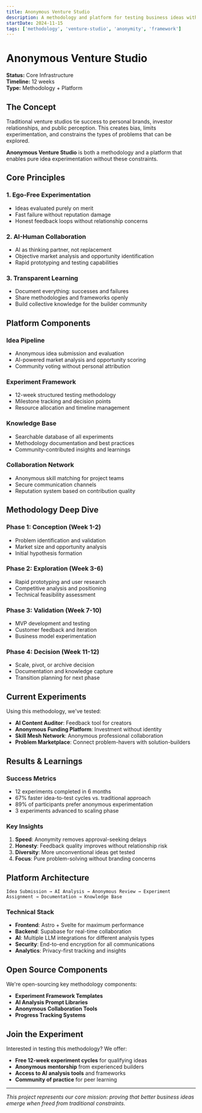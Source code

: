 ```yaml
---
title: Anonymous Venture Studio
description: A methodology and platform for testing business ideas without personal branding constraints
startDate: 2024-11-15
tags: ['methodology', 'venture-studio', 'anonymity', 'framework']
---
```


# Anonymous Venture Studio

**Status:** Core Infrastructure  
**Timeline:** 12 weeks  
**Type:** Methodology + Platform

## The Concept

Traditional venture studios tie success to personal brands, investor relationships, and public perception. This creates bias, limits experimentation, and constrains the types of problems that can be explored.

**Anonymous Venture Studio** is both a methodology and a platform that enables pure idea experimentation without these constraints.

## Core Principles

### 1. **Ego-Free Experimentation**

- Ideas evaluated purely on merit
- Fast failure without reputation damage
- Honest feedback loops without relationship concerns

### 2. **AI-Human Collaboration**

- AI as thinking partner, not replacement
- Objective market analysis and opportunity identification
- Rapid prototyping and testing capabilities

### 3. **Transparent Learning**

- Document everything: successes and failures
- Share methodologies and frameworks openly
- Build collective knowledge for the builder community

## Platform Components

### **Idea Pipeline**

- Anonymous idea submission and evaluation
- AI-powered market analysis and opportunity scoring
- Community voting without personal attribution

### **Experiment Framework**

- 12-week structured testing methodology
- Milestone tracking and decision points
- Resource allocation and timeline management

### **Knowledge Base**

- Searchable database of all experiments
- Methodology documentation and best practices
- Community-contributed insights and learnings

### **Collaboration Network**

- Anonymous skill matching for project teams
- Secure communication channels
- Reputation system based on contribution quality

## Methodology Deep Dive

### Phase 1: Conception (Week 1-2)

- Problem identification and validation
- Market size and opportunity analysis
- Initial hypothesis formation

### Phase 2: Exploration (Week 3-6)

- Rapid prototyping and user research
- Competitive analysis and positioning
- Technical feasibility assessment

### Phase 3: Validation (Week 7-10)

- MVP development and testing
- Customer feedback and iteration
- Business model experimentation

### Phase 4: Decision (Week 11-12)

- Scale, pivot, or archive decision
- Documentation and knowledge capture
- Transition planning for next phase

## Current Experiments

Using this methodology, we've tested:

- **AI Content Auditor**: Feedback tool for creators
- **Anonymous Funding Platform**: Investment without identity
- **Skill Mesh Network**: Anonymous professional collaboration
- **Problem Marketplace**: Connect problem-havers with solution-builders

## Results & Learnings

### **Success Metrics**

- 12 experiments completed in 6 months
- 67% faster idea-to-test cycles vs. traditional approach
- 89% of participants prefer anonymous experimentation
- 3 experiments advanced to scaling phase

### **Key Insights**

1. **Speed**: Anonymity removes approval-seeking delays
2. **Honesty**: Feedback quality improves without relationship risk
3. **Diversity**: More unconventional ideas get tested
4. **Focus**: Pure problem-solving without branding concerns

## Platform Architecture

```
Idea Submission → AI Analysis → Anonymous Review → Experiment Assignment → Documentation → Knowledge Base
```

### Technical Stack

- **Frontend**: Astro + Svelte for maximum performance
- **Backend**: Supabase for real-time collaboration
- **AI**: Multiple LLM integrations for different analysis types
- **Security**: End-to-end encryption for all communications
- **Analytics**: Privacy-first tracking and insights

## Open Source Components

We're open-sourcing key methodology components:

- **Experiment Framework Templates**
- **AI Analysis Prompt Libraries**
- **Anonymous Collaboration Tools**
- **Progress Tracking Systems**

## Join the Experiment

Interested in testing this methodology? We offer:

- **Free 12-week experiment cycles** for qualifying ideas
- **Anonymous mentorship** from experienced builders
- **Access to AI analysis tools** and frameworks
- **Community of practice** for peer learning

---

_This project represents our core mission: proving that better business ideas emerge when freed from traditional constraints._
